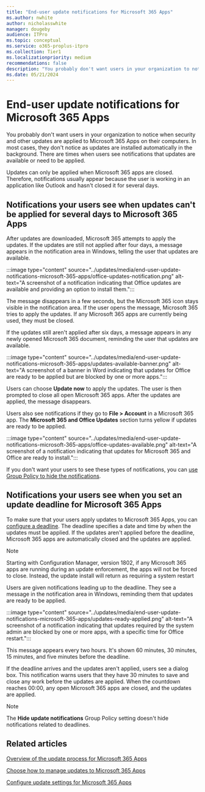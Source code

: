 ```yaml
---
title: "End-user update notifications for Microsoft 365 Apps"
ms.author: nwhite
author: nicholasswhite
manager: dougeby
audience: ITPro
ms.topic: conceptual
ms.service: o365-proplus-itpro
ms.collection: Tier1
ms.localizationpriority: medium
recommendations: false
description: "You probably don't want users in your organization to notice when security and other updates are applied to Microsoft 365 Apps on their computers. In most cases, they don't notice as updates are installed automatically in the background. There are times when users see notifications that updates are available or need to be applied."
ms.date: 05/21/2024
---
```


# End-user update notifications for Microsoft 365 Apps

You probably don't want users in your organization to notice when security and other updates are applied to Microsoft 365 Apps on their computers. In most cases, they don't notice as updates are installed automatically in the background. There are times when users see notifications that updates are available or need to be applied.
  
Updates can only be applied when Microsoft 365 apps are closed. Therefore, notifications usually appear because the user is working in an application like Outlook and hasn't closed it for several days.
  
## Notifications your users see when updates can't be applied for several days to Microsoft 365 Apps
<a name="Days"> </a>

After updates are downloaded, Microsoft 365 attempts to apply the updates. If the updates are still not applied after four days, a message appears in the notification area in Windows, telling the user that updates are available.
  
:::image type="content" source="../updates/media/end-user-update-notifications-microsoft-365-apps/office-updates-notification.png" alt-text="A screenshot of a notification indicating that Office updates are available and providing an option to install them.":::
  
The message disappears in a few seconds, but the Microsoft 365 icon stays visible in the notification area. If the user opens the message, Microsoft 365 tries to apply the updates. If any Microsoft 365 apps are currently being used, they must be closed.
  
If the updates still aren't applied after six days, a message appears in any newly opened Microsoft 365 document, reminding the user that updates are available.
  
:::image type="content" source="../updates/media/end-user-update-notifications-microsoft-365-apps/updates-available-banner.png" alt-text="A screenshot of a banner in Word indicating that updates for Office are ready to be applied but are blocked by one or more apps.":::
  
Users can choose **Update now** to apply the updates. The user is then prompted to close all open Microsoft 365 apps. After the updates are applied, the message disappears.
  
Users also see notifications if they go to **File > Account** in a Microsoft 365 app. The **Microsoft 365 and Office Updates** section turns yellow if updates are ready to be applied.
  
:::image type="content" source="../updates/media/end-user-update-notifications-microsoft-365-apps/office-updates-available.png" alt-text="A screenshot of a notification indicating that updates for Microsoft 365 and Office are ready to install.":::
  
If you don't want your users to see these types of notifications, you can [use Group Policy to hide the notifications](configure-update-settings-microsoft-365-apps.md).
  
## Notifications your users see when you set an update deadline for Microsoft 365 Apps
<a name="Deadline"> </a>

To make sure that your users apply updates to Microsoft 365 Apps, you can [configure a deadline](configure-update-settings-microsoft-365-apps.md). The deadline specifies a date and time by when the updates must be applied. If the updates aren't applied before the deadline, Microsoft 365 apps are automatically closed and the updates are applied.

> [!NOTE]
> Starting with Configuration Manager, version 1802, if any Microsoft 365 apps are running during an update enforcement, the apps will not be forced to close. Instead, the update install will return as requiring a system restart 

Users are given notifications leading up to the deadline. They see a message in the notification area in Windows, reminding them that updates are ready to be applied.
  
:::image type="content" source="../updates/media/end-user-update-notifications-microsoft-365-apps/updates-ready-applied.png" alt-text="A screenshot of a notification indicating that updates required by the system admin are blocked by one or more apps, with a specific time for Office restart.":::
  
This message appears every two hours. It's shown 60 minutes, 30 minutes, 15 minutes, and five minutes before the deadline.
  
If the deadline arrives and the updates aren't applied, users see a dialog box. This notification warns users that they have 30 minutes to save and close any work before the updates are applied. When the countdown reaches 00:00, any open Microsoft 365 apps are closed, and the updates are applied.
  
> [!NOTE]
> The **Hide update notifications** Group Policy setting doesn't hide notifications related to deadlines.
  
## Related articles
[Overview of the update process for Microsoft 365 Apps](overview-update-process-microsoft-365-apps.md)
  
[Choose how to manage updates to Microsoft 365 Apps](choose-how-manage-updates-microsoft-365-apps.md)
  
[Configure update settings for Microsoft 365 Apps](configure-update-settings-microsoft-365-apps.md)

